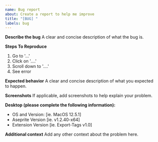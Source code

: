 ```yaml
---
name: Bug report
about: Create a report to help me improve
title: "[BUG] "
labels: bug
---
```


**Describe the bug**
A clear and concise description of what the bug is.

**Steps To Reproduce**
1. Go to '...'
2. Click on '....'
3. Scroll down to '....'
4. See error

**Expected behavior**
A clear and concise description of what you expected to happen.

**Screenshots**
If applicable, add screenshots to help explain your problem.

**Desktop (please complete the following information):**
 - OS and Version: [ie. MacOS 12.5.1]
 - Aseprite Version [ie.  v1.2.40-x64]
 - Extension Version [ie. Export-Tags v1.0]

**Additional context**
Add any other context about the problem here.

